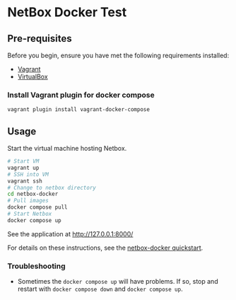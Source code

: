 # NetBox Docker Test

## Pre-requisites

Before you begin, ensure you have met the following requirements installed:

- [Vagrant](https://www.vagrantup.com/)
- [VirtualBox](https://www.virtualbox.org/)

### Install Vagrant plugin for docker compose

`vagrant plugin install vagrant-docker-compose`

## Usage

Start the virtual machine hosting Netbox.

```sh
# Start VM
vagrant up
# SSH into VM
vagrant ssh
# Change to netbox directory
cd netbox-docker
# Pull images
docker compose pull
# Start Netbox
docker compose up
```

See the application at <http://127.0.0.1:8000/>

For details on these instructions, see the [netbox-docker quickstart](https://github.com/netbox-community/netbox-docker#quickstart).

### Troubleshooting

- Sometimes the `docker compose up` will have problems. If so, stop and restart with `docker compose down` and `docker compose up`.
